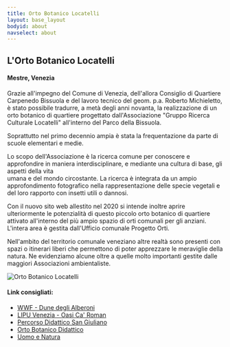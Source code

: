 ```yaml
---
title: Orto Botanico Locatelli
layout: base_layout
bodyid: about
navselect: about
---
```


## L'Orto Botanico Locatelli
#### Mestre, Venezia


Grazie all'impegno del Comune di Venezia, dell'allora Consiglio di Quartiere 
Carpenedo Bissuola e del lavoro tecnico del geom. p.a. Roberto Michieletto, 
è stato possibile tradurre, a metà degli anni novanta, la realizzazione 
di un orto botanico di quartiere progettato dall'Associazione 
"Gruppo Ricerca Culturale Locatelli" all'interno del Parco della Bissuola.

Soprattutto nel primo decennio ampia è stata la frequentazione da parte di scuole elementari e medie.

Lo scopo dell'Associazione è la ricerca comune per conoscere e approfondire in 
maniera interdisciplinare, e mediante una cultura di base, gli aspetti della vita  
umana e del mondo circostante. La ricerca è integrata da un ampio approfondimento 
fotografico nella rappresentazione delle specie vegetali e del loro rapporto con insetti utili o dannosi.

Con il nuovo sito web allestito nel 2020 si intende inoltre aprire 
ulteriormente le potenzialità di questo piccolo orto botanico di 
quartiere attivato all'interno del più ampio spazio di orti comunali 
per gli anziani. L'intera area è gestita dall'Ufficio comunale Progetto Orti.

Nell'ambito del territorio comunale veneziano altre realtà sono presenti 
con spazi o itinerari liberi che permettono di poter apprezzare le 
meraviglie della natura. Ne evidenziamo alcune oltre a quelle molto 
importanti gestite dalle maggiori Associazioni ambientaliste.

![Orto Botanico Locatelli](https://www.mmoblfoto.it/img/orto.jpg)

#### Link consigliati:

* [WWF - Dune degli Alberoni](https://www.wwf.it/oasi/veneto/dune_degli_alberoni/)
* [LIPU Venezia - Oasi Ca' Roman](http://www.lipuvenezia.it/index.php/oasi-ca-roman)
* [Percorso Didattico San Giuliano](http://www.enti.comune.venezia.it/flex/cm/pages/ServeBLOB.php/L/IT/IDPagina/49)
* [Orto Botanico Didattico](https://www.nicolasaba.it/orto%20botanico.html)
* [Uomo e Natura](https://www.filosofiatv.org/index.php?topic=ecofilosofia)

